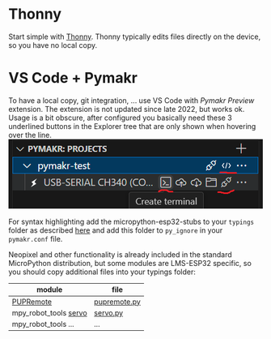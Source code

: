 # Thonny

Start simple with [Thonny](https://thonny.org/). Thonny typically edits files directly on the device, so you have no local copy.

# VS Code + Pymakr

To have a local copy, git integration, ... use VS Code with _Pymakr Preview_ extension. The extension is not updated since late 2022, but works ok.
Usage is a bit obscure, after configured you basically need these 3 underlined buttons in the Explorer tree that are only shown when hovering over the line.\
![](pymakr.png)

For syntax highlighting add the micropython-esp32-stubs to your `typings` folder as described [here](https://micropython-stubs.readthedocs.io/en/main/) and
add this folder to `py_ignore` in your `pymakr.conf` file.

Neopixel and other functionality is already included in the standard MicroPython distribution, but some modules are LMS-ESP32 specific, so you should copy additional files into your typings folder:

| module | file |
| ------ | ---- |
| [PUPRemote](https://docs.antonsmindstorms.com/en/latest/Software/PUPRemote/docs/index.html) | [pupremote.py](https://github.com/antonvh/PUPRemote/blob/main/src/pupremote.py) |
| mpy_robot_tools [servo](https://docs.antonsmindstorms.com/en/latest/Software/mpy_robot_tools.html#mpy-robot-tools-servo-module) | [servo.py](https://github.com/antonvh/mpy-robot-tools/blob/master/mpy_robot_tools/servo.py) |
| mpy_robot_tools ... | ... |

